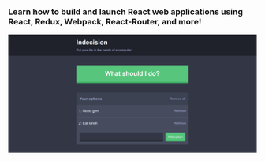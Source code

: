  ### Learn how to build and launch React web applications using React, Redux, Webpack, React-Router, and more!
 
 ![alt text](https://github.com/iuliancarnaru/react-developer-course/blob/master/indecision-app/assets/images/SharedScreenshot.png "Main page")
